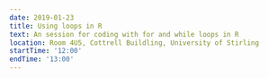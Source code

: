 ```yaml
---
date: 2019-01-23
title: Using loops in R
text: An session for coding with for and while loops in R
location: Room 4U5, Cottrell Buildling, University of Stirling
startTime: '12:00'
endTime: '13:00'
---
```

